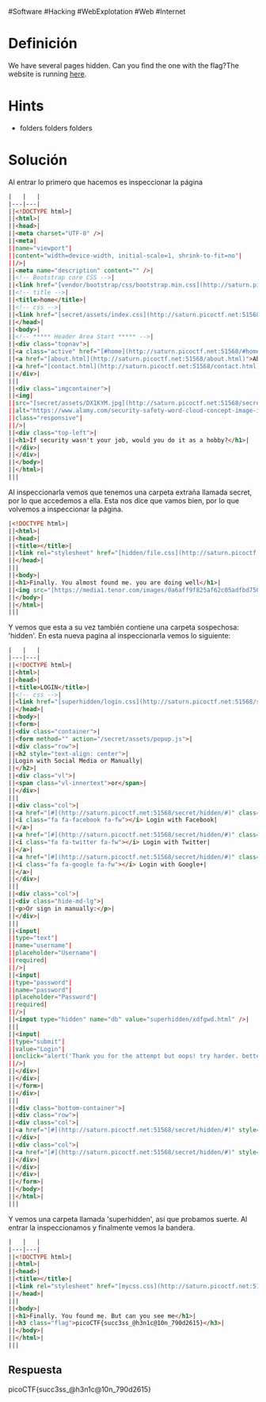 #Software #Hacking #WebExplotation #Web #Internet 
# Definición
We have several pages hidden. Can you find the one with the flag?The website is running [here](http://saturn.picoctf.net:51568/).
# Hints
- folders folders folders
# Solución
Al entrar lo primero que hacemos es inspeccionar la página
```html
|   |   |
|---|---|
||<!DOCTYPE html>|
||<html>|
||<head>|
||<meta charset="UTF-8" />|
||<meta|
||name="viewport"|
||content="width=device-width, initial-scale=1, shrink-to-fit=no"|
||/>|
||<meta name="description" content="" />|
||<!-- Bootstrap core CSS -->|
||<link href="[vendor/bootstrap/css/bootstrap.min.css](http://saturn.picoctf.net:51568/vendor/bootstrap/css/bootstrap.min.css)" rel="stylesheet" />|
||<!-- title -->|
||<title>home</title>|
||<!-- css -->|
||<link href="[secret/assets/index.css](http://saturn.picoctf.net:51568/secret/assets/index.css)" rel="stylesheet" />|
||</head>|
||<body>|
||<!-- ***** Header Area Start ***** -->|
||<div class="topnav">|
||<a class="active" href="[#home](http://saturn.picoctf.net:51568/#home)">Home</a>|
||<a href="[about.html](http://saturn.picoctf.net:51568/about.html)">About</a>|
||<a href="[contact.html](http://saturn.picoctf.net:51568/contact.html)">Contact</a>|
||</div>|
|||
||<div class="imgcontainer">|
||<img|
||src="[secret/assets/DX1KYM.jpg](http://saturn.picoctf.net:51568/secret/assets/DX1KYM.jpg)"|
||alt="https://www.alamy.com/security-safety-word-cloud-concept-image-image67649784.html"|
||class="responsive"|
||/>|
||<div class="top-left">|
||<h1>If security wasn't your job, would you do it as a hobby?</h1>|
||</div>|
||</div>|
||</body>|
||</html>|
|||
```

Al inspeccionarla vemos que tenemos una carpeta extraña llamada secret, por lo que accedemos a ella. Esta nos dice que vamos bien, por lo que volvemos a inspeccionar la página.
```html
|<!DOCTYPE html>|
||<html>|
||<head>|
||<title></title>|
||<link rel="stylesheet" href="[hidden/file.css](http://saturn.picoctf.net:51568/secret/hidden/file.css)" />|
||</head>|
|||
||<body>|
||<h1>Finally. You almost found me. you are doing well</h1>|
||<img src="[https://media1.tenor.com/images/0a6aff9f825af62c05adfbd75039cc7b/tenor.gif?itemid=4648337](https://media1.tenor.com/images/0a6aff9f825af62c05adfbd75039cc7b/tenor.gif?itemid=4648337)" alt="Something Like That GIF - Andy Parksandrecreation Wtf GIFs" style="max-width: 833px; background-color: rgb(151, 121, 85);" width="833" height="937.125">|
||</body>|
||</html>|
|||
```

Y vemos que esta a su vez también contiene una carpeta sospechosa: 'hidden'. En esta nueva pagina al inspeccionarla vemos lo siguiente:
```html
|   |   |
|---|---|
||<!DOCTYPE html>|
||<html>|
||<head>|
||<title>LOGIN</title>|
||<!-- css -->|
||<link href="[superhidden/login.css](http://saturn.picoctf.net:51568/secret/hidden/superhidden/login.css)" rel="stylesheet" />|
||</head>|
||<body>|
||<form>|
||<div class="container">|
||<form method="" action="/secret/assets/popup.js">|
||<div class="row">|
||<h2 style="text-align: center">|
||Login with Social Media or Manually|
||</h2>|
||<div class="vl">|
||<span class="vl-innertext">or</span>|
||</div>|
|||
||<div class="col">|
||<a href="[#](http://saturn.picoctf.net:51568/secret/hidden/#)" class="fb btn">|
||<i class="fa fa-facebook fa-fw"></i> Login with Facebook|
||</a>|
||<a href="[#](http://saturn.picoctf.net:51568/secret/hidden/#)" class="twitter btn">|
||<i class="fa fa-twitter fa-fw"></i> Login with Twitter|
||</a>|
||<a href="[#](http://saturn.picoctf.net:51568/secret/hidden/#)" class="google btn">|
||<i class="fa fa-google fa-fw"></i> Login with Google+|
||</a>|
||</div>|
|||
||<div class="col">|
||<div class="hide-md-lg">|
||<p>Or sign in manually:</p>|
||</div>|
|||
||<input|
||type="text"|
||name="username"|
||placeholder="Username"|
||required|
||/>|
||<input|
||type="password"|
||name="password"|
||placeholder="Password"|
||required|
||/>|
||<input type="hidden" name="db" value="superhidden/xdfgwd.html" />|
|||
||<input|
||type="submit"|
||value="Login"|
||onclick="alert('Thank you for the attempt but oops! try harder. better luck next time')"|
||/>|
||</div>|
||</div>|
||</form>|
||</div>|
|||
||<div class="bottom-container">|
||<div class="row">|
||<div class="col">|
||<a href="[#](http://saturn.picoctf.net:51568/secret/hidden/#)" style="color: white" class="btn">Sign up</a>|
||</div>|
||<div class="col">|
||<a href="[#](http://saturn.picoctf.net:51568/secret/hidden/#)" style="color: white" class="btn">Forgot password?</a>|
||</div>|
||</div>|
||</div>|
||</form>|
||</body>|
||</html>|
|||
```

Y vemos una carpeta llamada 'superhidden', así que probamos suerte. Al entrar la inspeccionamos y finalmente vemos la bandera.
```html
|   |   |
|---|---|
||<!DOCTYPE html>|
||<html>|
||<head>|
||<title></title>|
||<link rel="stylesheet" href="[mycss.css](http://saturn.picoctf.net:51568/secret/hidden/superhidden/mycss.css)" />|
||</head>|
|||
||<body>|
||<h1>Finally. You found me. But can you see me</h1>|
||<h3 class="flag">picoCTF{succ3ss_@h3n1c@10n_790d2615}</h3>|
||</body>|
||</html>|
|||
```
## Respuesta
picoCTF{succ3ss_@h3n1c@10n_790d2615}